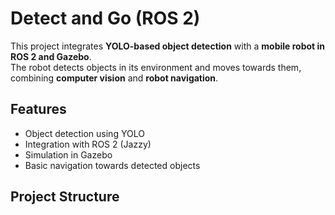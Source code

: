 # Detect and Go (ROS 2)

This project integrates **YOLO-based object detection** with a **mobile robot in ROS 2 and Gazebo**.  
The robot detects objects in its environment and moves towards them, combining **computer vision** and **robot navigation**.

## Features
- Object detection using YOLO
- Integration with ROS 2 (Jazzy)
- Simulation in Gazebo
- Basic navigation towards detected objects

## Project Structure
